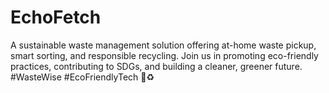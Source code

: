 # EchoFetch
A sustainable waste management solution offering at-home waste pickup, smart sorting, and responsible recycling. Join us in promoting eco-friendly practices, contributing to SDGs, and building a cleaner, greener future. #WasteWise #EcoFriendlyTech 🌱♻️
